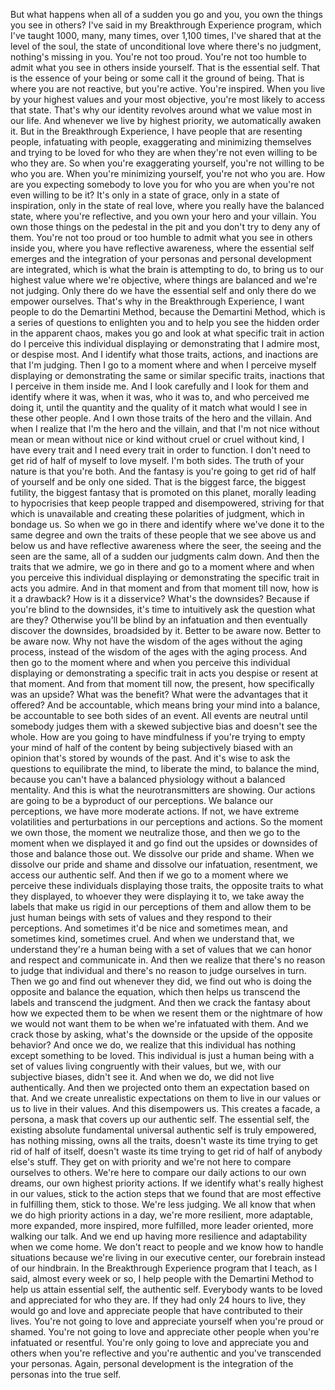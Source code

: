  But what happens when all of a sudden you go and you, you own the things you see in others? I've said in my Breakthrough Experience program, which I've taught 1000, many, many times, over 1,100 times, I've shared that at the level of the soul, the state of unconditional love where there's no judgment, nothing's missing in you. You're not too proud. You're not too humble to admit what you see in others inside yourself. That is the essential self. That is the essence of your being or some call it the ground of being. That is where you are not reactive, but you're active. You're inspired. When you live by your highest values and your most objective, you're most likely to access that state. That's why our identity revolves around what we value most in our life. And whenever we live by highest priority, we automatically awaken it. But in the Breakthrough Experience, I have people that are resenting people, infatuating with people, exaggerating and minimizing themselves and trying to be loved for who they are when they're not even willing to be who they are. So when you're exaggerating yourself, you're not willing to be who you are. When you're minimizing yourself, you're not who you are. How are you expecting somebody to love you for who you are when you're not even willing to be it? It's only in a state of grace, only in a state of inspiration, only in the state of real love, where you really have the balanced state, where you're reflective, and you own your hero and your villain. You own those things on the pedestal in the pit and you don't try to deny any of them. You're not too proud or too humble to admit what you see in others inside you, where you have reflective awareness, where the essential self emerges and the integration of your personas and personal development are integrated, which is what the brain is attempting to do, to bring us to our highest value where we're objective, where things are balanced and we're not judging. Only there do we have the essential self and only there do we empower ourselves. That's why in the Breakthrough Experience, I want people to do the Demartini Method, because the Demartini Method, which is a series of questions to enlighten you and to help you see the hidden order in the apparent chaos, makes you go and look at what specific trait in action do I perceive this individual displaying or demonstrating that I admire most, or despise most. And I identify what those traits, actions, and inactions are that I'm judging. Then I go to a moment where and when I perceive myself displaying or demonstrating the same or similar specific traits, inactions that I perceive in them inside me. And I look carefully and I look for them and identify where it was, when it was, who it was to, and who perceived me doing it, until the quantity and the quality of it match what would I see in these other people. And I own those traits of the hero and the villain. And when I realize that I'm the hero and the villain, and that I'm not nice without mean or mean without nice or kind without cruel or cruel without kind, I have every trait and I need every trait in order to function. I don't need to get rid of half of myself to love myself. I'm both sides. The truth of your nature is that you're both. And the fantasy is you're going to get rid of half of yourself and be only one sided. That is the biggest farce, the biggest futility, the biggest fantasy that is promoted on this planet, morally leading to hypocrisies that keep people trapped and disempowered, striving for that which is unavailable and creating these polarities of judgment, which in bondage us. So when we go in there and identify where we've done it to the same degree and own the traits of these people that we see above us and below us and have reflective awareness where the seer, the seeing and the seen are the same, all of a sudden our judgments calm down. And then the traits that we admire, we go in there and go to a moment where and when you perceive this individual displaying or demonstrating the specific trait in acts you admire. And in that moment and from that moment till now, how is it a drawback? How is it a disservice? What's the downsides? Because if you're blind to the downsides, it's time to intuitively ask the question what are they? Otherwise you'll be blind by an infatuation and then eventually discover the downsides, broadsided by it. Better to be aware now. Better to be aware now. Why not have the wisdom of the ages without the aging process, instead of the wisdom of the ages with the aging process. And then go to the moment where and when you perceive this individual displaying or demonstrating a specific trait in acts you despise or resent at that moment. And from that moment till now, the present, how specifically was an upside? What was the benefit? What were the advantages that it offered? And be accountable, which means bring your mind into a balance, be accountable to see both sides of an event. All events are neutral until somebody judges them with a skewed subjective bias and doesn't see the whole. How are you going to have mindfulness if you're trying to empty your mind of half of the content by being subjectively biased with an opinion that's stored by wounds of the past. And it's wise to ask the questions to equilibrate the mind, to liberate the mind, to balance the mind, because you can't have a balanced physiology without a balanced mentality. And this is what the neurotransmitters are showing. Our actions are going to be a byproduct of our perceptions. We balance our perceptions, we have more moderate actions. If not, we have extreme volatilities and perturbations in our perceptions and actions. So the moment we own those, the moment we neutralize those, and then we go to the moment when we displayed it and go find out the upsides or downsides of those and balance those out. We dissolve our pride and shame. When we dissolve our pride and shame and dissolve our infatuation, resentment, we access our authentic self. And then if we go to a moment where we perceive these individuals displaying those traits, the opposite traits to what they displayed, to whoever they were displaying it to, we take away the labels that make us rigid in our perceptions of them and allow them to be just human beings with sets of values and they respond to their perceptions. And sometimes it'd be nice and sometimes mean, and sometimes kind, sometimes cruel. And when we understand that, we understand they're a human being with a set of values that we can honor and respect and communicate in. And then we realize that there's no reason to judge that individual and there's no reason to judge ourselves in turn. Then we go and find out whenever they did, we find out who is doing the opposite and balance the equation, which then helps us transcend the labels and transcend the judgment. And then we crack the fantasy about how we expected them to be when we resent them or the nightmare of how we would not want them to be when we're infatuated with them. And we crack those by asking, what's the downside or the upside of the opposite behavior? And once we do, we realize that this individual has nothing except something to be loved. This individual is just a human being with a set of values living congruently with their values, but we, with our subjective biases, didn't see it. And when we do, we did not live authentically. And then we projected onto them an expectation based on that. And we create unrealistic expectations on them to live in our values or us to live in their values. And this disempowers us. This creates a facade, a persona, a mask that covers up our authentic self. The essential self, the existing absolute fundamental universal authentic self is truly empowered, has nothing missing, owns all the traits, doesn't waste its time trying to get rid of half of itself, doesn't waste its time trying to get rid of half of anybody else's stuff. They get on with priority and we're not here to compare ourselves to others. We're here to compare our daily actions to our own dreams, our own highest priority actions. If we identify what's really highest in our values, stick to the action steps that we found that are most effective in fulfilling them, stick to those. We're less judging. We all know that when we do high priority actions in a day, we're more resilient, more adaptable, more expanded, more inspired, more fulfilled, more leader oriented, more walking our talk. And we end up having more resilience and adaptability when we come home. We don't react to people and we know how to handle situations because we're living in our executive center, our forebrain instead of our hindbrain. In the Breakthrough Experience program that I teach, as I said, almost every week or so, I help people with the Demartini Method to help us attain essential self, the authentic self. Everybody wants to be loved and appreciated for who they are. If they had only 24 hours to live, they would go and love and appreciate people that have contributed to their lives. You're not going to love and appreciate yourself when you're proud or shamed. You're not going to love and appreciate other people when you're infatuated or resentful. You're only going to love and appreciate you and others when you're reflective and you're authentic and you've transcended your personas. Again, personal development is the integration of the personas into the true self.